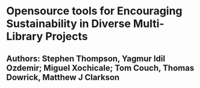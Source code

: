 # Opensource tools for Encouraging Sustainability in Diverse Multi-Library Projects

## Authors: Stephen Thompson, Yagmur Idil Ozdemir; Miguel Xochicale; Tom Couch, Thomas Dowrick, Matthew J Clarkson

